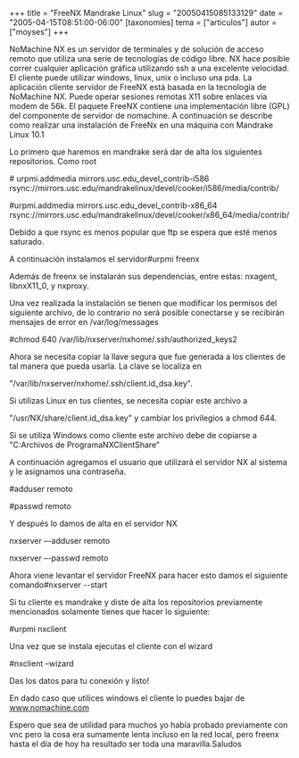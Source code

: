 +++
title = "FreeNX Mandrake Linux"
slug = "20050415085133129"
date = "2005-04-15T08:51:00-06:00"
[taxonomies]
tema = ["articulos"]
autor = ["moyses"]
+++

NoMachine NX es un servidor de terminales y de solución de acceso remoto
que utiliza una serie de tecnologías de código libre. NX hace posible
correr cualquier aplicación gráfica utilizando ssh a una excelente
velocidad. El cliente puede utilizar windows, linux, unix o incluso una
pda. La aplicación cliente servidor de FreeNX está basada en la
tecnología de NoMachine NX. Puede operar sesiones remotas X11 sobre
enlaces vía modem de 56k. El paquete FreeNX contiene una implementación
libre (GPL) del componente de servidor de nomachine. A continuación se
describe como realizar una instalación de FreeNx en una máquina con
Mandrake Linux 10.1

<!-- more -->
Lo primero que haremos en mandrake será dar de alta los siguientes
repositorios. Como root

\# urpmi.addmedia mirrors.usc.edu_devel_contrib-i586
rsync://mirrors.usc.edu/mandrakelinux/devel/cooker/i586/media/contrib/

#urpmi.addmedia mirrors.usc.edu_devel_contrib-x86_64
rsync://mirrors.usc.edu/mandrakelinux/devel/cooker/x86_64/media/contrib/

Debido a que rsync es menos popular que ftp se espera que esté menos
saturado.

A continuación instalamos el servidor#urpmi freenx

Además de freenx se instalarán sus dependencias, entre estas: nxagent,
libnxX11_0, y nxproxy.

Una vez realizada la instalación se tienen que modificar los permisos
del siguiente archivo, de lo contrario no será posible conectarse y se
recibirán mensajes de error en /var/log/messages

#chmod 640 /var/lib/nxserver/nxhome/.ssh/authorized_keys2

Ahora se necesita copiar la llave segura que fue generada a los clientes
de tal manera que pueda usarla. La clave se localiza en

"/var/lib/nxserver/nxhome/.ssh/client.id_dsa.key".

Si utilizas Linux en tus clientes, se necesita copiar este archivo a

"/usr/NX/share/client.id_dsa.key" y cambiar los privilegios a chmod
644.

Si se utiliza Windows como cliente este archivo debe de copiarse a
"C:Archivos de ProgramaNXClientShare"

A continuación agregamos el usuario que utilizará el servidor NX al
sistema y le asignamos una contraseña.

#adduser remoto

#passwd remoto

Y después lo damos de alta en el servidor NX

nxserver –-adduser remoto

nxserver –-passwd remoto

Ahora viene levantar el servidor FreeNX para hacer esto damos el
siguiente comando#nxserver --start

Si tu cliente es mandrake y diste de alta los repositorios previamente
mencionados solamente tienes que hacer lo siguiente:

#urpmi nxclient

Una vez que se instala ejecutas el cliente con el wizard

#nxclient –wizard

Das los datos para tu conexión y listo!

En dado caso que utilices windows el cliente lo puedes bajar de
www.nomachine.com

Espero que sea de utilidad para muchos yo había probado previamente con
vnc pero la cosa era sumamente lenta incluso en la red local, pero
freenx hasta el día de hoy ha resultado ser toda una maravilla.Saludos
